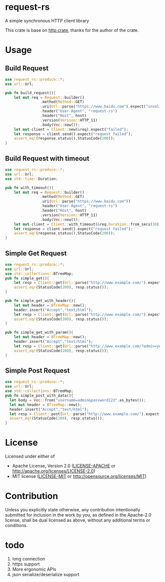 # request-rs
A simple synchronous HTTP client library

This crate is base on [http crate](https://github.com/hyperium/http), thanks for the author of the crate.

# Usage

## Build Request 
```rust
use request_rs::produce::*;
use url::Url;

pub fn build_request(){
    let mut req = Request::builder()
                .method(Method::GET)
                .uri(Url::parse("https://www.baidu.com").expect("invalid url"))
                .header("User-Agent", "request-rs")
                .header("Host", host)
                .version(Version::HTTP_11)
                .body(Vec::new());
    let mut client = Client::new(&req).expect("failed");
    let response = client.send().expect("request failed");
    assert_eq!(response.status(),StatusCode(200));
}
```

## Build Request with timeout
```rust
use request_rs::produce::*;
use url::Url;
use std::time::Duration;

pub fn with_timeout(){
    let mut req = Request::builder()
                .method(Method::GET)
                .uri(Url::parse("https://www.baidu.com"))
                .header("User-Agent", "request-rs")
                .header("Host", host)
                .version(Version::HTTP_11)
                .body(Vec::new());
    let mut client = Client::with_timeout(&req,Duration::from_secs(30)).expect("failed");
    let response = client.send().expect("request failed");
    assert_eq!(response.status(),StatusCode(200));
}
```

## Simple Get Request
```rust
use request_rs::produce::*;
use url::Url;
use std::collections::BTreeMap;
pub fn simple_get(){
    let resp = Client::get(Url::parse("http://www.example.com/").expect("failed"), Vec::new(), None).expect("failed");
    assert_eq!(StatusCode(200), resp.status());
}

pub fn simple_get_with_header(){
    let mut header = BTreeMap::new();
    header.insert("Accept","text/html");
    let resp = Client::get(Url::parse("http://www.example.com/").expect("failed"), Vec::new(), Some(header)).expect("failed");
    assert_eq!(StatusCode(200), resp.status());
}

pub fn simple_get_with_param(){
    let mut header = BTreeMap::new();
    header.insert("Accept","text/html");
    let resp = Client::get(Url::parse("http://www.example.com/?admin=yes&show=yes").expect("failed"),Vec::new(), Some(header)).expect("failed");
    assert_eq!(StatusCode(200), resp.status());
}
```

## Simple Post Request
```rust
use request_rs::produce::*;
use url::Url;
use std::collections::BTreeMap;
pub fn simple_post_with_data(){
  let body = Vec::from("username=admin&password123".as_bytes());
  let mut header = BTreeMap::new();
  header.insert("Accept","text/html");
  let resp = Client::post(Url::parse("http://www.example.com/").expect("failed"),body, Some(header)).expect("failed");
  assert_eq!(StatusCode(200), resp.status());
}
```


# License

Licensed under either of

- Apache License, Version 2.0 ([LICENSE-APACHE](LICENSE-APACHE) or http://apache.org/licenses/LICENSE-2.0)
- MIT license ([LICENSE-MIT](LICENSE-MIT) or http://opensource.org/licenses/MIT)

# Contribution

Unless you explicitly state otherwise, any contribution intentionally submitted
for inclusion in the work by you, as defined in the Apache-2.0 license, shall be
dual licensed as above, without any additional terms or conditions.

# todo
1. long connection
2. https support
3. More ergonomic APIs
4. json serialize/deserialize support

